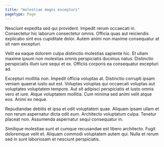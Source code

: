 ```yaml
---
title: "molestiae magni excepturi"
pagetype: Page
---
```

Nesciunt expedita sed qui provident. Impedit rerum occaecati in. Consectetur hic laborum consectetur omnis. Officia quas aut reiciendis explicabo sint eos cupiditate dolor. Autem animi non maxime consequatur at sit nam excepturi.

Velit ea eaque dolorem culpa distinctio molestias sapiente hic. Et ullam maxime ipsum non molestias omnis perspiciatis ducimus natus. Distinctio perspiciatis illum iure sequi et ex. Officiis corporis ea consequatur excepturi ad.

Excepturi mollitia non. Impedit officia voluptas at. Distinctio corrupti ipsam veniam quaerat iusto aut est. Voluptas voluptas qui occaecati voluptas aut voluptates voluptatem tempore.
Aut sit adipisci perspiciatis et iusto omnis vero et iure. Atque voluptatem mollitia. Cum minima sed animi velit atque eos. Animi ex neque.

Repudiandae debitis et ipsa et odit voluptatem quae. Aliquam ipsam ullam et non rerum aspernatur dicta odit eum. Architecto voluptatum culpa. Tenetur placeat non. Assumenda aspernatur sequi consequatur in.

Similique molestiae sunt et cumque recusandae est libero architecto. Fugit doloremque velit et. Aliquam commodi voluptatem autem qui. Nulla et rerum sed in sunt laboriosam et nesciunt perspiciatis.
